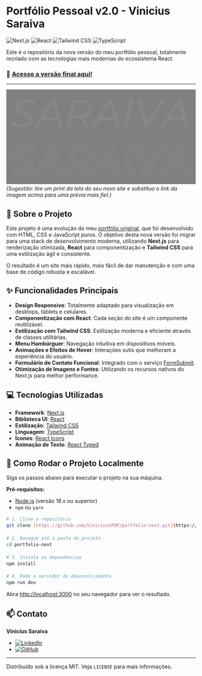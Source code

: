 # Portfólio Pessoal v2.0 - Vinicius Saraiva

![Next.js](https://img.shields.io/badge/next.js-000000?style=for-the-badge&logo=nextdotjs&logoColor=white)
![React](https://img.shields.io/badge/React-20232A?style=for-the-badge&logo=react&logoColor=61DAFB)
![Tailwind CSS](https://img.shields.io/badge/Tailwind_CSS-38B2AC?style=for-the-badge&logo=tailwind-css&logoColor=white)
![TypeScript](https://img.shields.io/badge/TypeScript-007ACC?style=for-the-badge&logo=typescript&logoColor=white)

Este é o repositório da nova versão do meu portfólio pessoal, totalmente recriado com as tecnologias mais modernas do ecossistema React.

### 🚀 **[Acesse a versão final aqui!](https://s4r41va.com)**

---

![Prévia do Projeto](https://raw.githubusercontent.com/ViniciusSPDP/Portfolio-Pessoal/main/IMGS/SARAIVA%20(1).jpg)
*(Sugestão: tire um print da tela do seu novo site e substitua o link da imagem acima para uma prévia mais fiel.)*

## 📝 Sobre o Projeto

Este projeto é uma evolução do meu [portfólio original](https://delightful-bunny-9beafa.netlify.app/), que foi desenvolvido com HTML, CSS e JavaScript puros. O objetivo desta nova versão foi migrar para uma stack de desenvolvimento moderna, utilizando **Next.js** para renderização otimizada, **React** para componentização e **Tailwind CSS** para uma estilização ágil e consistente.

O resultado é um site mais rápido, mais fácil de dar manutenção e com uma base de código robusta e escalável.

## ✨ Funcionalidades Principais

-   **Design Responsivo**: Totalmente adaptado para visualização em desktops, tablets e celulares.
-   **Componentização com React**: Cada seção do site é um componente reutilizável.
-   **Estilização com Tailwind CSS**: Estilização moderna e eficiente através de classes utilitárias.
-   **Menu Hambúrguer**: Navegação intuitiva em dispositivos móveis.
-   **Animações e Efeitos de Hover**: Interações sutis que melhoram a experiência do usuário.
-   **Formulário de Contato Funcional**: Integrado com o serviço [FormSubmit](https://formsubmit.co/).
-   **Otimização de Imagens e Fontes**: Utilizando os recursos nativos do Next.js para melhor performance.

## 💻 Tecnologias Utilizadas

-   **Framework**: [Next.js](https://nextjs.org/)
-   **Biblioteca UI**: [React](https://reactjs.org/)
-   **Estilização**: [Tailwind CSS](https://tailwindcss.com/)
-   **Linguagem**: [TypeScript](https://www.typescriptlang.org/)
-   **Ícones**: [React Icons](https://react-icons.github.io/react-icons/)
-   **Animação de Texto**: [React Typed](https://www.npmjs.com/package/react-typed)

## 🏁 Como Rodar o Projeto Localmente

Siga os passos abaixo para executar o projeto na sua máquina.

**Pré-requisitos:**
-   [Node.js](https://nodejs.org/en/) (versão 18.x ou superior)
-   `npm` ou `yarn`

```bash
# 1. Clone o repositório
git clone [https://github.com/ViniciusSPDP/portfolio-next.git](https://github.com/ViniciusSPDP/portfolio-next.git)

# 2. Navegue até a pasta do projeto
cd portfolio-next

# 3. Instale as dependências
npm install

# 4. Rode o servidor de desenvolvimento
npm run dev
```

Abra [http://localhost:3000](http://localhost:3000) no seu navegador para ver o resultado.

## 📫 Contato

**Vinicius Saraiva**

-   [![LinkedIn](https://img.shields.io/badge/LinkedIn-0077B5?style=for-the-badge&logo=linkedin&logoColor=white)](https://www.linkedin.com/in/vinicius-saraiva-55255a199/)
-   [![GitHub](https://img.shields.io/badge/GitHub-100000?style=for-the-badge&logo=github&logoColor=white)](https://github.com/ViniciusSPDP)

---

Distribuído sob a licença MIT. Veja `LICENSE` para mais informações.